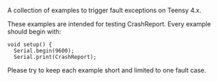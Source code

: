 A collection of examples to trigger fault exceptions on Teensy 4.x.

These examples are intended for testing CrashReport.  Every example
should begin with:

```
void setup() {
  Serial.begin(9600);
  Serial.print(CrashReport);
```

Please try to keep each example short and limited to one fault case.

